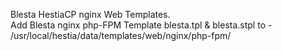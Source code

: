 Blesta HestiaCP nginx Web Templates. <br>
Add Blesta nginx php-FPM Template blesta.tpl & blesta.stpl to - /usr/local/hestia/data/templates/web/nginx/php-fpm/
